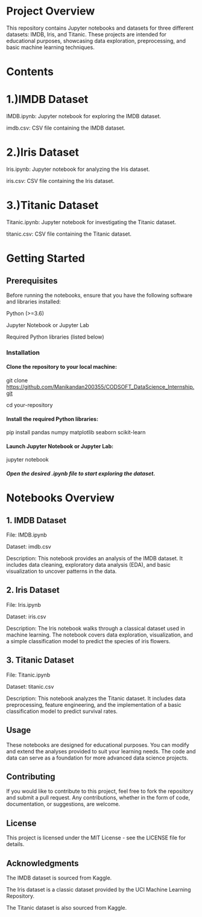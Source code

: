 # Project Overview
This repository contains Jupyter notebooks and datasets for three different datasets: IMDB, Iris, and Titanic. These projects are intended for educational purposes, showcasing data exploration, preprocessing, and basic machine learning techniques.

# Contents

# 1.)IMDB Dataset

IMDB.ipynb: Jupyter notebook for exploring the IMDB dataset.

imdb.csv: CSV file containing the IMDB dataset.

# 2.)Iris Dataset

Iris.ipynb: Jupyter notebook for analyzing the Iris dataset.

iris.csv: CSV file containing the Iris dataset.

# 3.)Titanic Dataset

Titanic.ipynb: Jupyter notebook for investigating the Titanic dataset.

titanic.csv: CSV file containing the Titanic dataset.

# Getting Started

## Prerequisites
Before running the notebooks, ensure that you have the following software and libraries installed:

Python (>=3.6)

Jupyter Notebook or Jupyter Lab

Required Python libraries (listed below)

### Installation

#### Clone the repository to your local machine:

git clone https://github.com/Manikandan200355/CODSOFT_DataScience_Internship.git

cd your-repository

#### Install the required Python libraries:

pip install pandas numpy matplotlib seaborn scikit-learn

#### Launch Jupyter Notebook or Jupyter Lab:

jupyter notebook

##### Open the desired .ipynb file to start exploring the dataset.

# Notebooks Overview

## 1. IMDB Dataset

File: IMDB.ipynb

Dataset: imdb.csv

Description: This notebook provides an analysis of the IMDB dataset. It includes data cleaning, exploratory data analysis (EDA), and basic visualization to uncover patterns in the data.

## 2. Iris Dataset

File: Iris.ipynb

Dataset: iris.csv

Description: The Iris notebook walks through a classical dataset used in machine learning. The notebook covers data exploration, visualization, and a simple classification model to predict the species of iris flowers.

## 3. Titanic Dataset

File: Titanic.ipynb

Dataset: titanic.csv

Description: This notebook analyzes the Titanic dataset. It includes data preprocessing, feature engineering, and the implementation of a basic classification model to predict survival rates.

## Usage

These notebooks are designed for educational purposes. You can modify and extend the analyses provided to suit your learning needs. The code and data can serve as a foundation for more advanced data science projects.

## Contributing

If you would like to contribute to this project, feel free to fork the repository and submit a pull request. Any contributions, whether in the form of code, documentation, or suggestions, are welcome.

## License

This project is licensed under the MIT License - see the LICENSE file for details.

## Acknowledgments

The IMDB dataset is sourced from Kaggle.

The Iris dataset is a classic dataset provided by the UCI Machine Learning Repository.

The Titanic dataset is also sourced from Kaggle.
